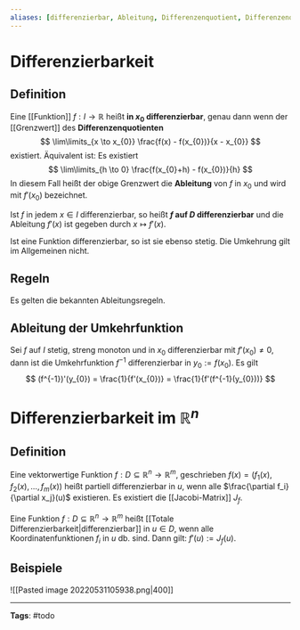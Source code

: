 ```yaml
---
aliases: [differenzierbar, Ableitung, Differenzenquotient, Differenzenquotienten]
---
```


# Differenzierbarkeit
## Definition
Eine [[Funktion]] $f: I \to \mathbb{R}$ heißt **in $x_{0}$ differenzierbar**, genau dann wenn der [[Grenzwert]] des **Differenzenquotienten**
$$
\lim\limits_{x \to x_{0}} \frac{f(x) - f(x_{0})}{x - x_{0}}
$$
existiert. Äquivalent ist: Es existiert
$$
\lim\limits_{h \to 0} \frac{f(x_{0}+h) - f(x_{0})}{h}
$$
In diesem Fall heißt der obige Grenzwert die **Ableitung** von $f$ in $x_{0}$ und wird mit $f'(x_{0})$ bezeichnet.

Ist $f$ in jedem $x \in I$ differenzierbar, so heißt **$f$ auf $D$ differenzierbar** und die Ableitung $f'(x)$ ist gegeben durch $x \mapsto f'(x)$.

Ist eine Funktion differenzierbar, so ist sie ebenso stetig. Die Umkehrung gilt im Allgemeinen nicht.

## Regeln
Es gelten die bekannten Ableitungsregeln.

## Ableitung der Umkehrfunktion
Sei $f$ auf $I$ stetig, streng monoton und in $x_{0}$ differenzierbar mit $f'(x_{0}) \neq 0$, dann ist die Umkehrfunktion $f^{-1}$ differenzierbar in $y_{0} := f(x_{0})$. Es gilt
$$
(f^{-1})'(y_{0}) = \frac{1}{f'(x_{0})} = \frac{1}{f'(f^{-1}(y_{0}))}
$$




# Differenzierbarkeit im $\mathbb{R}^{n}$
## Definition
Eine vektorwertige Funktion $f: D \subseteq \mathbb{R}^{n}\to \mathbb{R}^m$, geschrieben $f(x) = (f_1(x),f_2(x),\dots,f_m(x))$ heißt partiell differenzierbar in $u$, wenn alle $\frac{\partial f_i}{\partial x_j}(u)$ existieren. Es existiert die [[Jacobi-Matrix]] $J_f$.

Eine Funktion $f: D\subseteq \mathbb{R}^{n}\to \mathbb{R}^m$ heißt [[Totale Differenzierbarkeit|differenzierbar]] in $u \in D$, wenn alle Koordinatenfunktionen $f_i$ in $u$ db. sind. Dann gilt: $f'(u) := J_f(u)$.

## Beispiele
![[Pasted image 20220531105938.png|400]]

---
**Tags**: #todo 